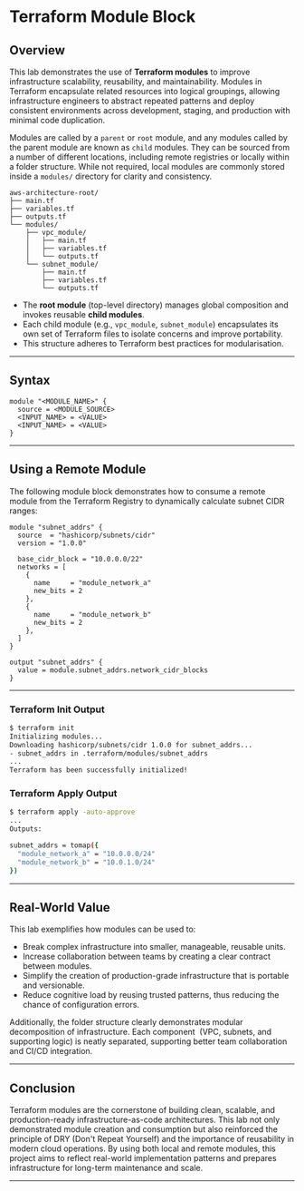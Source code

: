 # Terraform Module Block

## Overview

This lab demonstrates the use of **Terraform modules** to improve infrastructure scalability, reusability, and maintainability. Modules in Terraform encapsulate related resources into logical groupings, allowing infrastructure engineers to abstract repeated patterns and deploy consistent environments across development, staging, and production with minimal code duplication.

Modules are called by a `parent` or `root` module, and any modules called by the parent module are known as `child` modules. They can be sourced from a number of different locations, including remote registries or locally within a folder structure. While not required, local modules are commonly stored inside a `modules/` directory for clarity and consistency.

```plaintext
aws-architecture-root/
├── main.tf
├── variables.tf
├── outputs.tf
└── modules/
    ├── vpc_module/
    │   ├── main.tf
    │   ├── variables.tf
    │   └── outputs.tf
    └── subnet_module/
        ├── main.tf
        ├── variables.tf
        └── outputs.tf
```

- The **root module** (top-level directory) manages global composition and invokes reusable **child modules**.
- Each child module (e.g., `vpc_module`, `subnet_module`) encapsulates its own set of Terraform files to isolate concerns and improve portability.
- This structure adheres to Terraform best practices for modularisation.

---

## Syntax

```hcl
module "<MODULE_NAME>" {
  source = <MODULE_SOURCE>
  <INPUT_NAME> = <VALUE>
  <INPUT_NAME> = <VALUE>
}
```

---

## Using a Remote Module

The following module block demonstrates how to consume a remote module from the Terraform Registry to dynamically calculate subnet CIDR ranges:

```hcl
module "subnet_addrs" {
  source  = "hashicorp/subnets/cidr"
  version = "1.0.0"

  base_cidr_block = "10.0.0.0/22"
  networks = [
    {
      name     = "module_network_a"
      new_bits = 2
    },
    {
      name     = "module_network_b"
      new_bits = 2
    },
  ]
}

output "subnet_addrs" {
  value = module.subnet_addrs.network_cidr_blocks
}
```

---

### Terraform Init Output

```bash
$ terraform init
Initializing modules...
Downloading hashicorp/subnets/cidr 1.0.0 for subnet_addrs...
- subnet_addrs in .terraform/modules/subnet_addrs
...
Terraform has been successfully initialized!
```

### Terraform Apply Output

```bash
$ terraform apply -auto-approve
...
Outputs:

subnet_addrs = tomap({
  "module_network_a" = "10.0.0.0/24"
  "module_network_b" = "10.0.1.0/24"
})
```

---

## Real-World Value

This lab exemplifies how modules can be used to:

- Break complex infrastructure into smaller, manageable, reusable units.
- Increase collaboration between teams by creating a clear contract between modules.
- Simplify the creation of production-grade infrastructure that is portable and versionable.
- Reduce cognitive load by reusing trusted patterns, thus reducing the chance of configuration errors.

Additionally, the folder structure clearly demonstrates modular decomposition of infrastructure. Each component  (VPC, subnets, and supporting logic) is neatly separated, supporting better team collaboration and CI/CD integration.

---

## Conclusion

Terraform modules are the cornerstone of building clean, scalable, and production-ready infrastructure-as-code architectures. This lab not only demonstrated module creation and consumption but also reinforced the principle of DRY (Don't Repeat Yourself) and the importance of reusability in modern cloud operations. By using both local and remote modules, this project aims to reflect real-world implementation patterns and prepares infrastructure for long-term maintenance and scale.

---
